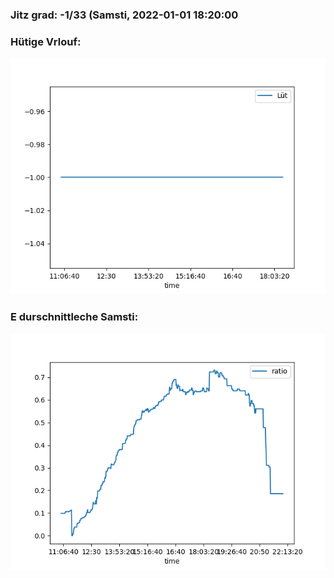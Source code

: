 ### Jitz grad: -1/33 (Samsti, 2022-01-01 18:20:00

### Hütige Vrlouf:
![Graph](Today.png)

### E durschnittleche Samsti:
![Graph](Samsti.png)